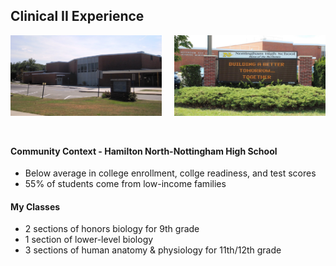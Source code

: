 ## Clinical II Experience

<img alt="front view of high school" src="/img/NHS.jpg" style="float: left; width: calc(50% - 10px); padding-right: 20px;"/>
<img alt="high school sign" src="/img/NHSsign.jpg" style="width: calc(50% - 10px); margin-bottom: 25px;"/>

#### Community Context - Hamilton North-Nottingham High School

- Below average in college enrollment, collge readiness, and test scores
- 55% of students come from low-income families

#### My Classes

- 2 sections of honors biology for 9th grade
- 1 section of lower-level biology
- 3 sections of human anatomy & physiology for 11th/12th grade